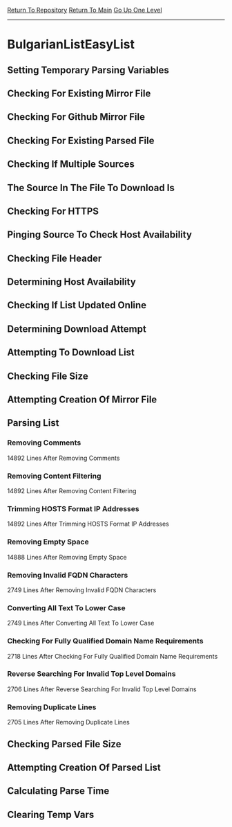 [Return To Repository](https://github.com/deathbybandaid/piholeparser/)
[Return To Main](https://github.com/deathbybandaid/piholeparser/blob/master/RecentRunLogs/Mainlog.md)
[Go Up One Level](https://github.com/deathbybandaid/piholeparser/blob/master/RecentRunLogs/TopLevelScripts/30-Processing-External-Blacklists.md)
____________________________________
# BulgarianListEasyList
## Setting Temporary Parsing Variables
## Checking For Existing Mirror File
## Checking For Github Mirror File
## Checking For Existing Parsed File
## Checking If Multiple Sources
## The Source In The File To Download Is
## Checking For HTTPS
## Pinging Source To Check Host Availability
## Checking File Header
## Determining Host Availability
## Checking If List Updated Online
## Determining Download Attempt
## Attempting To Download List
## Checking File Size
## Attempting Creation Of Mirror File
## Parsing List
### Removing Comments
14892 Lines After Removing Comments
### Removing Content Filtering
14892 Lines After Removing Content Filtering
### Trimming HOSTS Format IP Addresses
14892 Lines After Trimming HOSTS Format IP Addresses
### Removing Empty Space
14888 Lines After Removing Empty Space
### Removing Invalid FQDN Characters
2749 Lines After Removing Invalid FQDN Characters
### Converting All Text To Lower Case
2749 Lines After Converting All Text To Lower Case
### Checking For Fully Qualified Domain Name Requirements
2718 Lines After Checking For Fully Qualified Domain Name Requirements
### Reverse Searching For Invalid Top Level Domains
2706 Lines After Reverse Searching For Invalid Top Level Domains
### Removing Duplicate Lines
2705 Lines After Removing Duplicate Lines
## Checking Parsed File Size
## Attempting Creation Of Parsed List
## Calculating Parse Time
## Clearing Temp Vars
